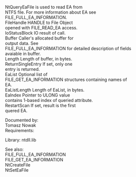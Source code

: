 NtQueryEaFile is used to read EA from \
NTFS file. For more information about EA see \
FILE\_FULL\_EA\_INFORMATION. \
FileHandle HANDLE to File Object \
opened with FILE\_READ\_EA access. \
IoStatusBlock IO result of call. \
Buffer Caller's allocated buffer for \
output data. See \
FILE\_FULL\_EA\_INFORMATION for detailed description of fields \
avaiable in buffer. \
Length Length of buffer, in bytes. \
ReturnSingleEntry If set, only one \
entry is returned. \
EaList Optional list of \
FILE\_GET\_EA\_INFORMATION structures containing names of \
EA. \
EaListLength Length of EaList, in bytes. \
EaIndex Pointer to ULONG value \
contains 1\-based index of queried attribute. \
RestartScan If set, result is the first \
quered EA.

Documented by: \
Tomasz Nowak \
Requirements:

Library: ntdll.lib

See also: \
FILE\_FULL\_EA\_INFORMATION \
FILE\_GET\_EA\_INFORMATION \
NtCreateFile \
NtSetEaFile
